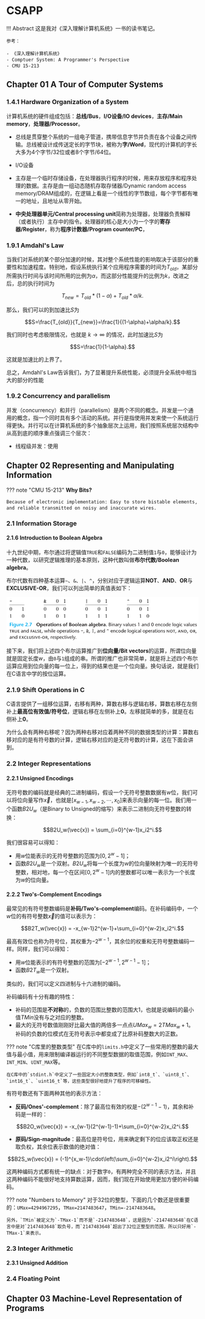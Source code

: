# CSAPP

!!! Abstract
    这是我对《深入理解计算机系统》一书的读书笔记。

    参考：

    - 《深入理解计算机系统》
    - Comptuer System: A Programmer's Perspective
    - CMU 15-213

## Chapter 01 A Tour of Computer Systems

### 1.4.1 Hardware Organization of a System

计算机系统的硬件组成包括：**总线/Bus**，**I/O设备/IO devices**，**主存/Main memory**，**处理器/Processor**。

- 总线是贯穿整个系统的一组电子管道，携带信息字节并负责在各个设备之间传输。总线被设计成传送定长的字节块，被称为**字/Word**，现代的计算机的字长大多为4个字节/32位或者8个字节/64位。

- I/O设备

- 主存是一个临时存储设备，在处理器执行程序的时候，用来存放程序和程序处理的数据。主存是由一组动态随机存取存储器/Dynamic random access memory/DRAM组成的，在逻辑上看是一个线性的字节数组，每个字节都有唯一的地址，且地址从零开始。

- **中央处理器单元/Central processing unit**简称为处理器，处理器负责解释（或者执行）主存中的指令。处理器的核心是大小为一个字的**寄存器/Register**，称为**程序计数器/Program counter/PC**，

### 1.9.1 Amdahl's Law

当我们对系统的某个部分加速的时候，其对整个系统性能的影响取决于该部分的重要性和加速程度。特别地，假设系统执行某个应用程序需要的时间为$T_{old}$，某部分所需执行时间与该时间所用的比例为$\alpha$，而这部分性能提升的比例为$k$，改进之后，总的执行时间为

$$T_{new}=T_{old}*(1-\alpha)+T_{old}*\alpha/k.$$

那么，我们可以的到加速比$S$为 

$$S=\frac{T_{old}}{T_{new}}=\frac{1}{(1-\alpha)+\alpha/k}.$$

我们同时也考虑极限情况，也就是 $k\to\infty$ 的情况，此时加速比$S$为

$$S=\frac{1}{1-\alpha}.$$

这就是加速比的上界了。

总之，Amdahl's Law告诉我们，为了显著提升系统性能，必须提升全系统中相当大的部分的性能

### 1.9.2 Concurrency and parallelism

并发（concurrency）和并行（parallelism）是两个不同的概念。并发是一个通用的概念，指一个同时具有多个活动的系统。并行是指使用并发来使一个系统运行得更快。并行可以在计算机系统的多个抽象层次上运用，我们按照系统层次结构中从高到底的顺序重点强调三个层次：

- 线程级并发：使用

## Chapter 02 Representing and Manipulating Information

??? note "CMU 15-213"
    **Why Bits?**

    Because of electronic implementation: Easy to store bistable elements, and reliable transmitted on noisy and inaccurate wires. 

### 2.1 Information Storage

#### 2.1.6 Introduction to Boolean Algebra

十九世纪中期，布尔通过将逻辑值`TRUE`和`FALSE`编码为二进制值`1`与`0`，能够设计为一种代数，以研究逻辑推理的基本原则，这种代数叫做**布尔代数/Boolean algebra**。

布尔代数有四种基本运算`~`、`&`、`|`、`^`，分别对应于逻辑运算**NOT**、**AND**、**OR**与**EXCLUSIVE-OR**，我们可以列出简单的真值表如下：

![alt text](images/image.png)

接下来，我们将上述四个布尔运算推广到**位向量/Bit vectors**的运算，所谓位向量就是固定长度$w$，由`0`与`1`组成的串。所谓的推广也非常简单，就是将上述四个布尔运算应用到位向量的每一位上，得到的结果也是一个位向量。换句话说，就是我们在C语言中学的按位运算。

### 2.1.9 Shift Operations in C

C语言提供了一组移位运算，右移有两种，算数右移与逻辑右移，算数右移在左侧补上**最高位有效值/符号位**，逻辑右移在左侧补上**0**。左移就简单的多，就是在右侧补上**0**。

为什么会有两种右移呢？因为两种右移对应着两种不同的数据类型的计算：算数右移对应的是有符号数的计算，逻辑右移对应的是无符号数的计算，这在下面会讲到。

### 2.2 Integer Representations

#### 2.2.1 Unsigned Encodings

无符号数的编码就是经典的二进制编码，假设一个无符号整数数据有$w$位，我们可以将位向量写作$\vec{x}$，也就是$[x_{w-1},x_{w-2},\cdots,x_0]$来表示向量的每一位。我们用一个函数$B2U_w$（是Binary to Unsigned的缩写）来表示二进制向无符号整数的转换：

$$B2U_w(\vec{x}) = \sum_{i=0}^{w-1}x_i2^i.$$

我们很容易可以得知：

- 用$w$位能表示的无符号整数的范围为$[0,2^w-1]$；
- 函数$B2U_w$是一个双射。$B2U_w$将每一个长度为$w$的位向量映射为唯一的无符号整数，相对地，每一个在区间$[0,2^w-1]$内的整数都可以唯一表示为一个长度为$w$的位向量。

#### 2.2.2 Two's-Complement Encodings

最常见的有符号整数编码是**补码/Two's-complement**编码。在补码编码中，一个$w$位的有符号整数$\vec{x}$的值可以表示为：

$$B2T_w(\vec{x}) = -x_{w-1}2^{w-1}+\sum_{i=0}^{w-2}x_i2^i.$$

最高有效位也称为符号位，其权重为$-2^{w-1}$，其余位的权重和无符号整数编码一样。同样，我们可以得知：

- 用$w$位能表示的有符号整数的范围为$[-2^{w-1},2^{w-1}-1]$；
- 函数$B2T_w$是一个双射。

类似的，我们可以定义四进制与十六进制的编码。

补码编码有十分有趣的特性：

- 补码的范围是**不对称**的，负数的范围比整数的范围大1，也就是说编码的最小值$TMin$没有与之对应的整数。
- 最大的无符号数值刚刚好比最大值的两倍多一点点$UMax_w=2TMax_w+1$。补码的负数的位模式在无符号表示中都变成了比原补码整数大的正数。

??? note "C库里的整数类型"
    在C库中的`limits.h`中定义了一些常用的整数的最大值与最小值，用来限制编译器运行的不同整型数据的取值范围，例如`INT_MAX`、`INT_MIN`、`UINT_MAX`等。

    在C库中的`stdint.h`中定义了一些固定大小的整数类型，例如`int8_t`、`uint8_t`、`int16_t`、`uint16_t`等，这些类型很好地提升了程序的可移植性。

有符号数还有下面两种其他的表示方法：

- **反码/Ones'-complement**：除了最高位有效的权是$-(2^{w-1}-1)$，其余和补码是一样的：

$$B2O_w(\vec{x}) = -x_{w-1}(2^{w-1}-1)+\sum_{i=0}^{w-2}x_i2^i.$$

- **原码/Sign-magnitude**：最高位是符号位，用来确定剩下的位应该取正权还是取负权，其余位表示数值的绝对值：

$$B2S_w(\vec{x}) = (-1)^{x_w-1}\cdot\left(\sum_{i=0}^{w-2}x_i2^i\right).$$

这两种编码方式都有统一的缺点：对于数字`0`，有两种完全不同的表示方法，并且这两种编码不能很好地支持算数运算，因而，我们现在开始使用更加方便的补码编码。

??? note "Numbers to Memory"
    对于32位的整型，下面的几个数还是很重要的：`UMax=4294967295`，`TMax=2147483647`，`TMin=-2147483648`。

    另外，`TMin`被定义为`-TMax-1`而不是`-2147483648`，这是因为`-2147483648`在C语言中是对`2147483648`取负号，而`2147483648`超出了32位正整型的范围，所以只好用`-TMax-1`来表示。

### 2.3 Integer Arithmetic

#### 2.3.1 Unsigned Addition



### 2.4 Floating Point

## Chapter 03 Machine-Level Representation of Programs